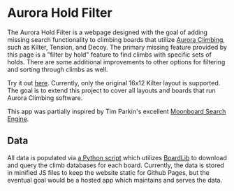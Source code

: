 # Aurora Hold Filter

The Aurora Hold Filter is a webpage designed with the goal of adding missing search functionality to climbing boards that utilize [Aurora Climbing](https://auroraclimbing.com/), such as Kilter, 
Tension, and Decoy. The primary missing feature provided by this page is a "filter by hold" feature to find climbs with specific sets of holds. There are some additional improvements to other options for filtering and sorting through climbs as well.

Try it out [here](https://lemeryfertitta.github.io/AuroraHoldFilter/). Currently, only the original 16x12 Kilter layout is supported. The goal is to extend this project to cover all layouts and boards that run Aurora Climbing software.

This app was partially inspired by Tim Parkin's excellent [Moonboard Search Engine](http://mb.timparkin.net/).

## Data

All data is populated via [a Python script](scripts/data_gen.py) which utilizes [BoardLib](https://github.com/lemeryfertitta/BoardLib) to download and query the climb databases for each board. Currently, the data is stored in minified JS files to keep the website static for Github Pages, but the eventual goal would be a hosted app which maintains and serves the data. 
